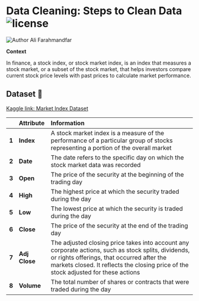# Data Cleaning: Steps to Clean Data ![license](https://img.shields.io/github/license/alifrmf/Data-Cleaning-Steps-to-Clean-Data.svg)

![Author Ali Farahmandfar](https://user-images.githubusercontent.com/105715834/233807005-8e542775-05d3-4fb6-815b-9d33b146e56c.gif)

**Context**

In finance, a stock index, or stock market index, is an index that measures a stock market, or a subset of the stock market, that helps investors compare current stock price levels with past prices to calculate market performance.

## Dataset 📔

[Kaggle link: Market Index Dataset](https://www.kaggle.com/datasets/alifarahmandfar/market-index-dataset)

|       | **Attribute** | **Information** |
| :---  |     :---      |       :---      |      
| **1** | **Index** | A stock market index is a measure of the performance of a particular group of stocks representing a portion of the overall market |                
| **2** | **Date** | The date refers to the specific day on which the stock market data was recorded |                        
| **3** | **Open** | The price of the security at the beginning of the trading day |
| **4** | **High** | The highest price at which the security traded during the day |
| **5** | **Low** | The lowest price at which the security is traded during the day |                     
| **6** | **Close** | The price of the security at the end of the trading day |
| **7** | **Adj Close** | The adjusted closing price takes into account any corporate actions, such as stock splits, dividends, or rights offerings, that occurred after the markets closed. It reflects the closing price of the stock adjusted for these actions |  
| **8** | **Volume** | The total number of shares or contracts that were traded during the day |
